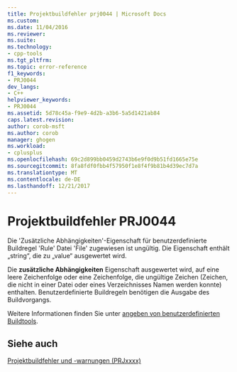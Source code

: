 ```yaml
---
title: Projektbuildfehler prj0044 | Microsoft Docs
ms.custom: 
ms.date: 11/04/2016
ms.reviewer: 
ms.suite: 
ms.technology:
- cpp-tools
ms.tgt_pltfrm: 
ms.topic: error-reference
f1_keywords:
- PRJ0044
dev_langs:
- C++
helpviewer_keywords:
- PRJ0044
ms.assetid: 5d78c45a-f9e9-4d2b-a3b6-5a5d1421ab84
caps.latest.revision: 
author: corob-msft
ms.author: corob
manager: ghogen
ms.workload:
- cplusplus
ms.openlocfilehash: 69c2d899bb0459d2743b6e9f0d9b51fd1665e75e
ms.sourcegitcommit: 8fa8fdf0fbb4f57950f1e8f4f9b81b4d39ec7d7a
ms.translationtype: MT
ms.contentlocale: de-DE
ms.lasthandoff: 12/21/2017
---
```

# <a name="project-build-error-prj0044"></a>Projektbuildfehler PRJ0044
Die 'Zusätzliche Abhängigkeiten'-Eigenschaft für benutzerdefinierte Buildregel 'Rule' Datei 'File' zugewiesen ist ungültig. Die Eigenschaft enthält „string“, die zu „value“ ausgewertet wird.  
  
 Die **zusätzliche Abhängigkeiten** Eigenschaft ausgewertet wird, auf eine leere Zeichenfolge oder eine Zeichenfolge, die ungültige Zeichen (Zeichen, die nicht in einer Datei oder eines Verzeichnisses Namen werden konnte) enthalten. Benutzerdefinierte Buildregeln benötigen die Ausgabe des Buildvorgangs.  
  
 Weitere Informationen finden Sie unter [angeben von benutzerdefinierten Buildtools](../../ide/specifying-custom-build-tools.md).  
  
## <a name="see-also"></a>Siehe auch  
 [Projektbuildfehler und -warnungen (PRJxxxx)](../../error-messages/tool-errors/project-build-errors-and-warnings-prjxxxx.md)
